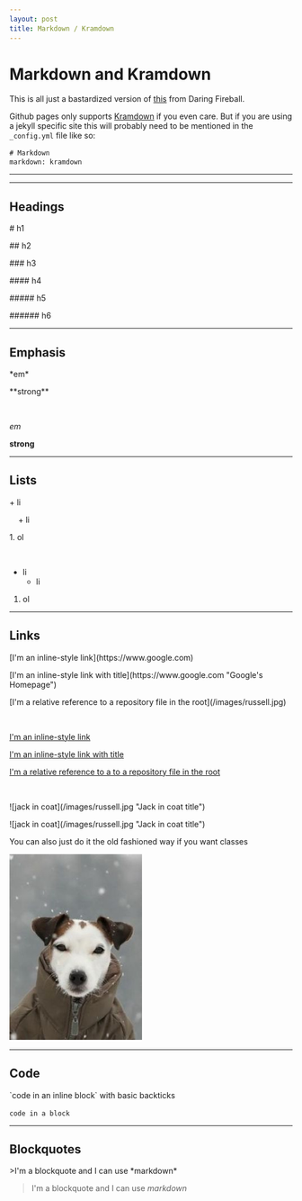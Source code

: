 ```yaml
---
layout: post
title: Markdown / Kramdown
---
```


# Markdown and Kramdown

This is all just a bastardized version of [this](http://daringfireball.net/projects/markdown/syntax) from Daring Fireball.

Github pages only supports [Kramdown](http://kramdown.gettalong.org/syntax.html) if you even care. But if you are using a jekyll specific site this will probably need to be mentioned in the `_config.yml` file like so:

    # Markdown
    markdown: kramdown

***
<hr class="rule">

## Headings

<p># h1</p>
<p>## h2</p>
<p>### h3</p>
<p>#### h4</p>
<p>##### h5</p>
<p>###### h6</p>

<hr class="rule">

## Emphasis

<p>*em*</p>
<p>**strong**</p>

<br>

*em*

**strong**

<hr class="rule">

## Lists

<p>+ li</p>
<p>&nbsp; &nbsp; + li</p>

<p>1. ol</p>

<br>

+ li
  + li

1. ol

<hr class="rule">

## Links

<p>[I'm an inline-style link](https://www.google.com)</p>
<p>[I'm an inline-style link with title](https://www.google.com "Google's Homepage")</p>
<p>[I'm a relative reference to a repository file in the root](/images/russell.jpg)</p>

<br>

[I'm an inline-style link](https://www.google.com)

[I'm an inline-style link with title](https://www.google.com "Google's Homepage")

[I'm a relative reference to a to a repository file in the root](/images/russell.jpg)

<br>

<p>![jack in coat](/images/russell.jpg "Jack in coat title")</p>
![jack in coat](/images/russell.jpg "Jack in coat title")

You can also just do it the old fashioned way if you want classes

<img class="img-responsive" src="/images/russell.jpg">

<hr class="rule">

## Code

<p>`code in an inline block` with basic backticks</p>

`code in a block`

<hr class="rule">

## Blockquotes

<p>>I'm a blockquote and I can use *markdown*</p>

>I'm a blockquote and I can use *markdown*
